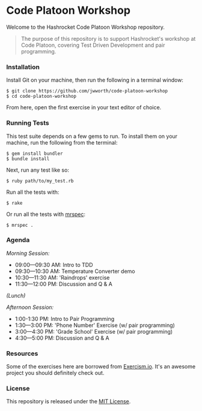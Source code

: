 # Code Platoon Workshop

Welcome to the Hashrocket Code Platoon Workshop repository.

> The purpose of this repository is to support Hashrocket's workshop at Code
> Platoon, covering Test Driven Development and pair programming.

### Installation

Install Git on your machine, then run the following in a terminal window:

```
$ git clone https://github.com/jwworth/code-platoon-workshop
$ cd code-platoon-workshop
```

From here, open the first exercise in your text editor of choice.

### Running Tests

This test suite depends on a few gems to run. To install them on your machine,
run the following from the terminal:

```
$ gem install bundler
$ bundle install
```

Next, run any test like so:

```
$ ruby path/to/my_test.rb
```

Run all the tests with:

```
$ rake
```

Or run all the tests with [mrspec](https://github.com/JoshCheek/mrspec):

```
$ mrspec .
```

### Agenda

*Morning Session:*

* 09:00—09:30 AM: Intro to TDD
* 09:30—10:30 AM: Temperature Converter demo
* 10:30—11:30 AM: 'Raindrops' exercise
* 11:30—12:00 PM: Discussion and Q & A

*(Lunch)*

*Afternoon Session:*
* 1:00-1:30 PM: Intro to Pair Programming
* 1:30—3:00 PM: 'Phone Number' Exercise (w/ pair programming)
* 3:00—4:30 PM: 'Grade School' Exercise (w/ pair programming)
* 4:30—5:00 PM: Discussion and Q & A

### Resources

Some of the exercises here are borrowed from [Exercism.io](http://exercism.io/). It's
an awesome project you should definitely check out.

### License

This repository is released under the [MIT License](http://www.opensource.org/licenses/MIT).
